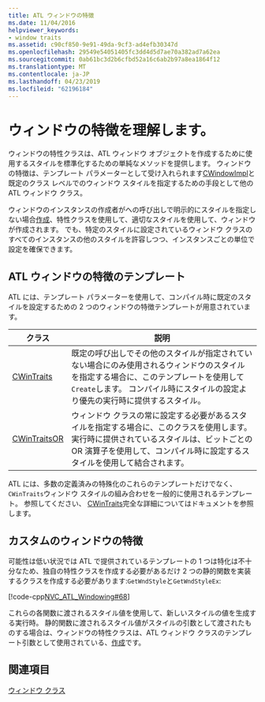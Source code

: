```yaml
---
title: ATL ウィンドウの特徴
ms.date: 11/04/2016
helpviewer_keywords:
- window traits
ms.assetid: c90cf850-9e91-49da-9cf3-ad4efb30347d
ms.openlocfilehash: 29549e54051405fc3dd4d5d7ae70a382ad7a62ea
ms.sourcegitcommit: 0ab61bc3d2b6cfbd52a16c6ab2b97a8ea1864f12
ms.translationtype: MT
ms.contentlocale: ja-JP
ms.lasthandoff: 04/23/2019
ms.locfileid: "62196184"
---
```

# <a name="understanding-window-traits"></a>ウィンドウの特徴を理解します。

ウィンドウの特性クラスは、ATL ウィンドウ オブジェクトを作成するために使用するスタイルを標準化するための単純なメソッドを提供します。 ウィンドウの特徴は、テンプレート パラメーターとして受け入れられます[CWindowImpl](../atl/reference/cwindowimpl-class.md)と既定のクラス レベルでのウィンドウ スタイルを指定するための手段として他の ATL ウィンドウ クラス。

ウィンドウのインスタンスの作成者がへの呼び出しで明示的にスタイルを指定しない場合[作成](../atl/reference/cwindowimpl-class.md#create)、特性クラスを使用して、適切なスタイルを使用して、ウィンドウが作成されます。 でも、特定のスタイルに設定されているウィンドウ クラスのすべてのインスタンスの他のスタイルを許容しつつ、インスタンスごとの単位で設定を確保できます。

## <a name="atl-window-traits-templates"></a>ATL ウィンドウの特徴のテンプレート

ATL には、テンプレート パラメーターを使用して、コンパイル時に既定のスタイルを設定するための 2 つのウィンドウの特徴テンプレートが用意されています。

|クラス|説明|
|-----------|-----------------|
|[CWinTraits](../atl/reference/cwintraits-class.md)|既定の呼び出しでその他のスタイルが指定されていない場合にのみ使用されるウィンドウのスタイルを指定する場合に、このテンプレートを使用して`Create`します。 コンパイル時にスタイルの設定より優先の実行時に提供するスタイル。|
|[CWinTraitsOR](../atl/reference/cwintraitsor-class.md)|ウィンドウ クラスの常に設定する必要があるスタイルを指定する場合に、このクラスを使用します。 実行時に提供されているスタイルは、ビットごとの OR 演算子を使用して、コンパイル時に設定するスタイルを使用して結合されます。|

ATL には、多数の定義済みの特殊化のこれらのテンプレートだけでなく、`CWinTraits`ウィンドウ スタイルの組み合わせを一般的に使用されるテンプレート。 参照してください、 [CWinTraits](../atl/reference/cwintraits-class.md)完全な詳細についてはドキュメントを参照します。

## <a name="custom-window-traits"></a>カスタムのウィンドウの特徴

可能性は低い状況では ATL で提供されているテンプレートの 1 つは特化は不十分なため、独自の特性クラスを作成する必要があるだけ 2 つの静的関数を実装するクラスを作成する必要があります:`GetWndStyle`と`GetWndStyleEx`:

[!code-cpp[NVC_ATL_Windowing#68](../atl/codesnippet/cpp/understanding-window-traits_1.h)]

これらの各関数に渡されるスタイル値を使用して、新しいスタイルの値を生成する実行時。 静的関数に渡されるスタイル値がスタイルの引数として渡されたものする場合は、ウィンドウの特性クラスは、ATL ウィンドウ クラスのテンプレート引数として使用されている、[作成](../atl/reference/cwindowimpl-class.md#create)です。

## <a name="see-also"></a>関連項目

[ウィンドウ クラス](../atl/atl-window-classes.md)
